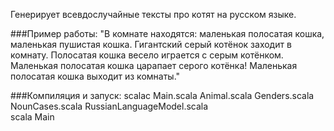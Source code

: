 Генерирует всевдослучайные тексты про котят на русском языке.

###Пример работы:
"В комнате находятся: маленькая полосатая кошка, маленькая пушистая кошка. Гигантский серый котёнок заходит в комнату. Полосатая кошка весело играется с серым котёнком. Маленькая полосатая кошка царапает серого котёнка! Маленькая полосатая кошка выходит из комнаты."

###Компиляция и запуск:
scalac Main.scala Animal.scala Genders.scala NounCases.scala RussianLanguageModel.scala  
scala Main
